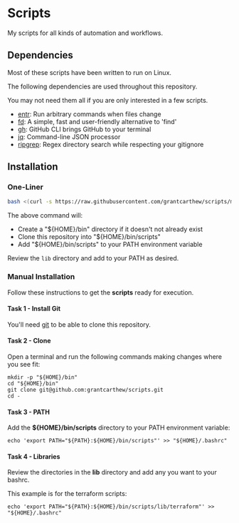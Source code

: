 # Scripts

My scripts for all kinds of automation and workflows.

## Dependencies

Most of these scripts have been written to run on Linux.

The following dependencies are used throughout this repository.

You may not need them all if you are only interested in a few scripts.

- [entr](https://github.com/eradman/entr): Run arbitrary commands when files change
- [fd](https://github.com/sharkdp/fd): A simple, fast and user-friendly alternative to 'find'
- [gh](https://cli.github.com/): GitHub CLI brings GitHub to your terminal
- [jq](https://github.com/jqlang/jq): Command-line JSON processor
- [ripgrep](https://github.com/BurntSushi/ripgrep): Regex directory search while respecting your gitignore

## Installation

### One-Liner

```bash
bash <(curl -s https://raw.githubusercontent.com/grantcarthew/scripts/main/install-scripts)
```

The above command will:

- Create a "${HOME}/bin" directory if it doesn't not already exist
- Clone this repository into "${HOME}/bin/scripts"
- Add "${HOME}/bin/scripts" to your PATH environment variable

Review the `lib` directory and add to your PATH as desired.

### Manual Installation

Follow these instructions to get the **scripts** ready for execution.

#### Task 1 - Install Git

You'll need [git](https://git-scm.com/docs/git-checkout) to be able to clone this repository.

#### Task 2 - Clone

Open a terminal and run the following commands making changes where you see fit:

```shell
mkdir -p "${HOME}/bin"
cd "${HOME}/bin"
git clone git@github.com:grantcarthew/scripts.git
cd -
```

#### Task 3 - PATH

Add the **${HOME}/bin/scripts** directory to your PATH environment variable:

```shell
echo 'export PATH="${PATH}:${HOME}/bin/scripts"' >> "${HOME}/.bashrc"
```

#### Task 4 - Libraries

Review the directories in the **lib** directory and add any you want to your bashrc.

This example is for the terraform scripts:

```shell
echo 'export PATH="${PATH}:${HOME}/bin/scripts/lib/terraform"' >> "${HOME}/.bashrc"
```

